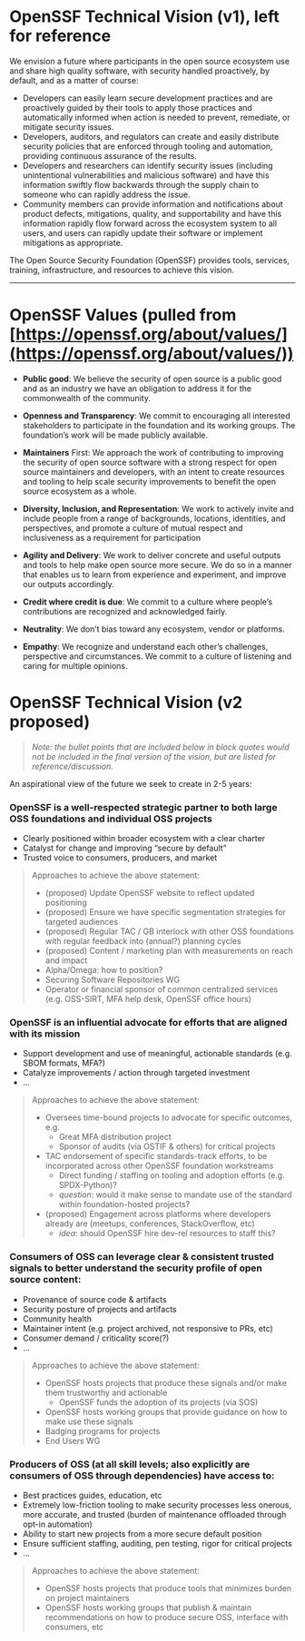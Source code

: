 # OpenSSF Technical Vision (v1), left for reference

We envision a future where participants in the open source ecosystem use and share high quality software, with security handled proactively, by default, and as a matter of course:
- Developers can easily learn secure development practices and are proactively guided by their tools to apply those practices and automatically informed when action is needed to prevent, remediate, or mitigate security issues.
- Developers, auditors, and regulators can create and easily distribute security policies that are enforced through tooling and automation, providing continuous assurance of the results.
- Developers and researchers can identify security issues (including unintentional vulnerabilities and malicious software) and have this information swiftly flow backwards through the supply chain to someone who can rapidly address the issue.
- Community members can provide information and notifications about product defects, mitigations, quality, and supportability and have this information rapidly flow forward across the ecosystem system to all users, and users can rapidly update their software or implement mitigations as appropriate.

The Open Source Security Foundation (OpenSSF) provides tools, services, training, infrastructure, and resources to achieve this vision.

---

# OpenSSF Values (pulled from [https://openssf.org/about/values/](https://openssf.org/about/values/))
- **Public good**: We believe the security of open source is a public good and as an industry we have an obligation to address it for the commonwealth of the community.

- **Openness and Transparency**: We commit to encouraging all interested stakeholders to participate in the foundation and its working groups. The foundation’s work will be made publicly available.

- **Maintainers** First: We approach the work of contributing to improving the security of open source software with a strong respect for open source maintainers and developers, with an intent to create resources and tooling to help scale security improvements to benefit the open source ecosystem as a whole.

- **Diversity, Inclusion, and Representation**: We work to actively invite and include people from a range of backgrounds, locations, identities, and perspectives, and promote a culture of mutual respect and inclusiveness as a requirement for participation

- **Agility and Delivery**: We work to deliver concrete and useful outputs and tools to help make open source more secure. We do so in a manner that enables us to learn from experience and experiment, and improve our outputs accordingly.

- **Credit where credit is due**: We commit to a culture where people’s contributions are recognized and acknowledged fairly.

- **Neutrality**: We don’t bias toward any ecosystem, vendor or platforms.

- **Empathy**: We recognize and understand each other’s challenges, perspective and circumstances. We commit to a culture of listening and caring for multiple opinions.

# OpenSSF Technical Vision (v2 proposed)

> _Note: the bullet points that are included below in block quotes would not be included in the final version of the vision, but are listed for reference/discussion._

An aspirational view of the future we seek to create in 2-5 years:

### OpenSSF is a well-respected strategic partner to both large OSS foundations and individual OSS projects
- Clearly positioned within broader ecosystem with a clear charter
- Catalyst for change and improving “secure by default”
- Trusted voice to consumers, producers, and market

> Approaches to achieve the above statement:
> - (proposed) Update OpenSSF website to reflect updated positioning
> - (proposed) Ensure we have specific segmentation strategies for targeted audiences
> - (proposed) Regular TAC / GB interlock with other OSS foundations with regular feedback into (annual?) planning cycles
> - (proposed) Content / marketing plan with measurements on reach and impact
> - Alpha/Omega: how to position?
> - Securing Software Repositories WG
> - Operator or financial sponsor of common centralized services (e.g. OSS-SIRT, MFA help desk, OpenSSF office hours)

### OpenSSF is an influential advocate for efforts that are aligned with its mission
- Support development and use of meaningful, actionable standards (e.g. SBOM formats, MFA?)
- Catalyze improvements / action through targeted investment
- ...

> Approaches to achieve the above statement:
> - Oversees time-bound projects to advocate for specific outcomes, e.g.
>     - Great MFA distribution project
>     - Sponsor of audits (via OSTIF & others) for critical projects
> - TAC endorsement of specific standards-track efforts, to be incorporated across other OpenSSF foundation workstreams
>     - Direct funding / staffing on tooling and adoption efforts (e.g. SPDX-Python)?
>     - _question_: would it make sense to mandate use of the standard within foundation-hosted projects?
> - (proposed) Engagement across platforms where developers already are (meetups, conferences, StackOverflow, etc)
>     - _idea_: should OpenSSF hire dev-rel resources to staff this?

### Consumers of OSS can leverage clear & consistent trusted signals to better understand the security profile of open source content:
- Provenance of source code & artifacts
- Security posture of projects and artifacts
- Community health
- Maintainer intent (e.g. project archived, not responsive to PRs, etc)
- Consumer demand / criticality score(?)
- ...

> Approaches to achieve the above statement:
> - OpenSSF hosts projects that produce these signals and/or make them trustworthy and actionable
>     - OpenSSF funds the adoption of its projects (via SOS)
> - OpenSSF hosts working groups that provide guidance on how to make use these signals
> - Badging programs for projects
> - End Users WG

### Producers of OSS (at all skill levels; also explicitly are consumers of OSS through dependencies) have access to:
- Best practices guides, education, etc
- Extremely low-friction tooling to make security processes less onerous, more accurate, and trusted (burden of maintenance offloaded through opt-in automation)
- Ability to start new projects from a more secure default position
- Ensure sufficient staffing, auditing, pen testing, rigor for critical projects
- ...

> Approaches to achieve the above statement:
> - OpenSSF hosts projects that produce tools that minimizes burden on project maintainers
> - OpenSSF hosts working groups that publish & maintain recommendations on how to produce secure OSS, interface with consumers, etc